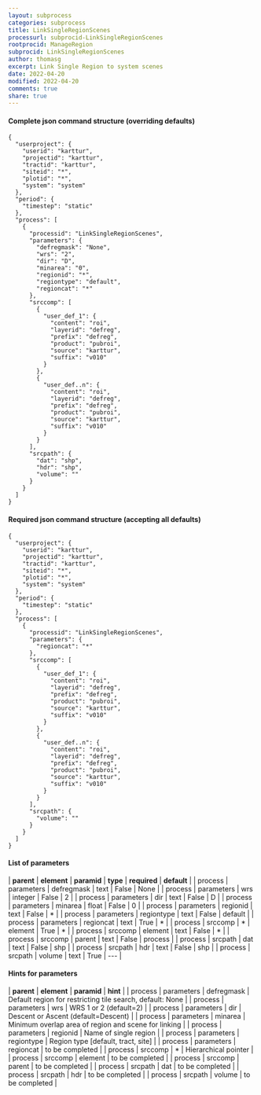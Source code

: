 ```yaml
---
layout: subprocess
categories: subprocess
title: LinkSingleRegionScenes
processurl: subprocid-LinkSingleRegionScenes
rootprocid: ManageRegion
subprocid: LinkSingleRegionScenes
author: thomasg
excerpt: Link Single Region to system scenes
date: 2022-04-20
modified: 2022-04-20
comments: true
share: true
---
```


#### Complete json command structure (overriding defaults)
```
{
  "userproject": {
    "userid": "karttur",
    "projectid": "karttur",
    "tractid": "karttur",
    "siteid": "*",
    "plotid": "*",
    "system": "system"
  },
  "period": {
    "timestep": "static"
  },
  "process": [
    {
      "processid": "LinkSingleRegionScenes",
      "parameters": {
        "defregmask": "None",
        "wrs": "2",
        "dir": "D",
        "minarea": "0",
        "regionid": "*",
        "regiontype": "default",
        "regioncat": "*"
      },
      "srccomp": [
        {
          "user_def_1": {
            "content": "roi",
            "layerid": "defreg",
            "prefix": "defreg",
            "product": "pubroi",
            "source": "karttur",
            "suffix": "v010"
          }
        },
        {
          "user_def..n": {
            "content": "roi",
            "layerid": "defreg",
            "prefix": "defreg",
            "product": "pubroi",
            "source": "karttur",
            "suffix": "v010"
          }
        }
      ],
      "srcpath": {
        "dat": "shp",
        "hdr": "shp",
        "volume": ""
      }
    }
  ]
}
```
#### Required json command structure (accepting all defaults)
```
{
  "userproject": {
    "userid": "karttur",
    "projectid": "karttur",
    "tractid": "karttur",
    "siteid": "*",
    "plotid": "*",
    "system": "system"
  },
  "period": {
    "timestep": "static"
  },
  "process": [
    {
      "processid": "LinkSingleRegionScenes",
      "parameters": {
        "regioncat": "*"
      },
      "srccomp": [
        {
          "user_def_1": {
            "content": "roi",
            "layerid": "defreg",
            "prefix": "defreg",
            "product": "pubroi",
            "source": "karttur",
            "suffix": "v010"
          }
        },
        {
          "user_def..n": {
            "content": "roi",
            "layerid": "defreg",
            "prefix": "defreg",
            "product": "pubroi",
            "source": "karttur",
            "suffix": "v010"
          }
        }
      ],
      "srcpath": {
        "volume": ""
      }
    }
  ]
}
```
#### List of parameters

| **parent** | **element** | **paramid** | **type** | **required** | **default** |
| process | parameters | defregmask | text | False | None |
| process | parameters | wrs | integer | False | 2 |
| process | parameters | dir | text | False | D |
| process | parameters | minarea | float | False | 0 |
| process | parameters | regionid | text | False | * |
| process | parameters | regiontype | text | False | default |
| process | parameters | regioncat | text | True | * |
| process | srccomp | * | element | True | * |
| process | srccomp | element | text | False | * |
| process | srccomp | parent | text | False | process |
| process | srcpath | dat | text | False | shp |
| process | srcpath | hdr | text | False | shp |
| process | srcpath | volume | text | True | --- |

#### Hints for parameters

| **parent** | **element** | **paramid** | **hint** |
| process | parameters | defregmask | Default region for restricting tile search, default: None |
| process | parameters | wrs | WRS 1 or 2 (default=2) |
| process | parameters | dir | Descent or Ascent (default=Descent) |
| process | parameters | minarea | Minimum overlap area of region and scene for linking |
| process | parameters | regionid | Name of single region |
| process | parameters | regiontype | Region type [default, tract, site] |
| process | parameters | regioncat | to be completed |
| process | srccomp | * | Hierarchical pointer |
| process | srccomp | element | to be completed |
| process | srccomp | parent | to be completed |
| process | srcpath | dat | to be completed |
| process | srcpath | hdr | to be completed |
| process | srcpath | volume | to be completed |
